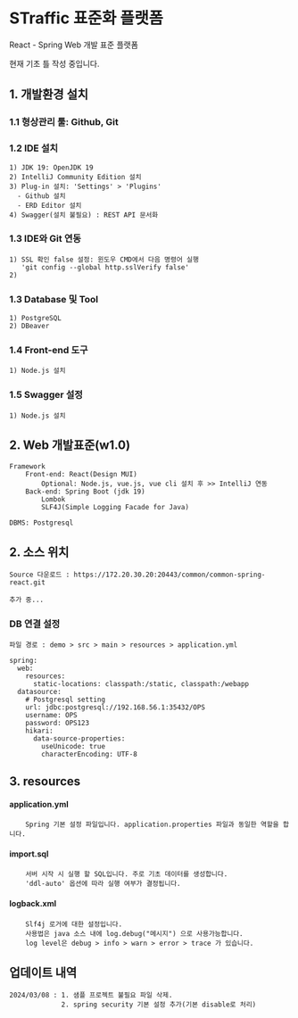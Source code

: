 # STraffic 표준화 플랫폼

React - Spring Web 개발 표준 플랫폼

현재 기초 틀 작성 중입니다.

## 1.  개발환경 설치
### 1.1 형상관리 툴: Github, Git

### 1.2 IDE 설치
    1) JDK 19: OpenJDK 19
    2) IntelliJ Community Edition 설치
    3) Plug-in 설치: 'Settings' > 'Plugins'
      - Github 설치
      - ERD Editor 설치        
    4) Swagger(설치 불필요) : REST API 문서화

### 1.3 IDE와 Git 연동
    1) SSL 확인 false 설정: 윈도우 CMD에서 다음 명령어 실행
       'git config --global http.sslVerify false'
    2)  

### 1.3 Database 및 Tool
    1) PostgreSQL
    2) DBeaver

### 1.4 Front-end 도구
    1) Node.js 설치

### 1.5 Swagger 설정
    1) Node.js 설치


## 2.  Web 개발표준(w1.0)
 
    Framework
        Front-end: React(Design MUI)
            Optional: Node.js, vue.js, vue cli 설치 후 >> IntelliJ 연동   
        Back-end: Spring Boot (jdk 19) 
            Lombok
            SLF4J(Simple Logging Facade for Java)

    DBMS: Postgresql    

## 2. 소스 위치

    Source 다운로드 : https://172.20.30.20:20443/common/common-spring-react.git

    추가 중...

### DB 연결 설정

    파일 경로 : demo > src > main > resources > application.yml

```
spring:
  web:
    resources:
      static-locations: classpath:/static, classpath:/webapp
  datasource:
    # Postgresql setting
    url: jdbc:postgresql://192.168.56.1:35432/OPS
    username: OPS
    password: OPS123
    hikari:
      data-source-properties:
        useUnicode: true
        characterEncoding: UTF-8
```

## 3.  resources

#### application.yml
        Spring 기본 설정 파일입니다. application.properties 파일과 동일한 역할을 합니다.  

#### import.sql
        서버 시작 시 실행 할 SQL입니다. 주로 기초 데이터를 생성합니다.
        'ddl-auto' 옵션에 따라 실행 여부가 결정됩니다.

#### logback.xml
        Slf4j 로거에 대한 설정입니다. 
        사용법은 java 소스 내에 log.debug("메시지") 으로 사용가능합니다.
        log level은 debug > info > warn > error > trace 가 있습니다.

## 업데이트 내역
    2024/03/08 : 1. 샘플 프로젝트 불필요 파일 삭제.
                 2. spring security 기본 설정 추가(기본 disable로 처리)